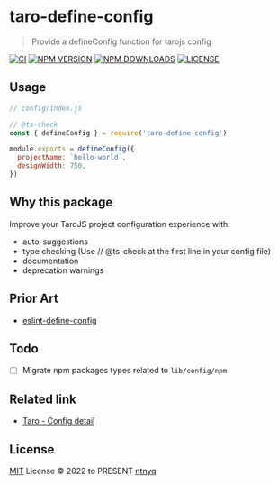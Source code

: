 # taro-define-config

> Provide a defineConfig function for tarojs config

[![CI](https://github.com/ntnyq/taro-define-config/workflows/CI/badge.svg)](https://github.com/ntnyq/taro-define-config/actions)
[![NPM VERSION](https://img.shields.io/npm/v/taro-define-config.svg)](https://www.npmjs.com/package/taro-define-config)
[![NPM DOWNLOADS](https://img.shields.io/npm/dy/taro-define-config.svg)](https://www.npmjs.com/package/taro-define-config)
[![LICENSE](https://img.shields.io/github/license/ntnyq/taro-define-config.svg)](https://github.com/ntnyq/taro-define-config/blob/main/LICENSE)

## Usage

```js
// config/index.js

// @ts-check
const { defineConfig } = require('taro-define-config')

module.exports = defineConfig({
  projectName: `hello-world`,
  designWidth: 750,
})
```

## Why this package

Improve your TaroJS project configuration experience with:

-   auto-suggestions
-   type checking (Use // @ts-check at the first line in your config file)
-   documentation
-   deprecation warnings

## Prior Art

- [eslint-define-config](https://github.com/Shinigami92/eslint-define-config)

## Todo

- [ ] Migrate npm packages types related to `lib/config/npm`

## Related link

- [Taro - Config detail](https://nervjs.github.io/taro-docs/docs/config-detail)

## License

[MIT](./LICENSE) License © 2022 to PRESENT [ntnyq](https://github.com/ntnyq)
